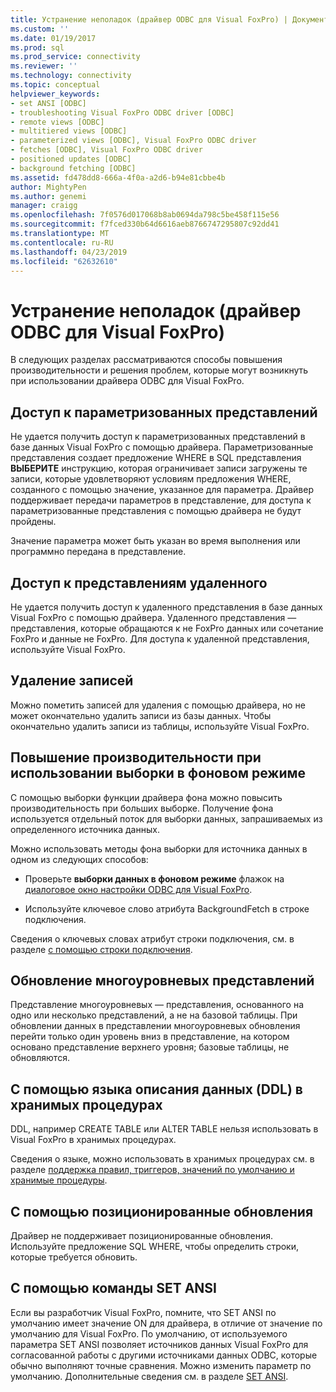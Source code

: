 ```yaml
---
title: Устранение неполадок (драйвер ODBC для Visual FoxPro) | Документация Майкрософт
ms.custom: ''
ms.date: 01/19/2017
ms.prod: sql
ms.prod_service: connectivity
ms.reviewer: ''
ms.technology: connectivity
ms.topic: conceptual
helpviewer_keywords:
- set ANSI [ODBC]
- troubleshooting Visual FoxPro ODBC driver [ODBC]
- remote views [ODBC]
- multitiered views [ODBC]
- parameterized views [ODBC], Visual FoxPro ODBC driver
- fetches [ODBC], Visual FoxPro ODBC driver
- positioned updates [ODBC]
- background fetching [ODBC]
ms.assetid: fd478dd8-666a-4f0a-a2d6-b94e81cbbe4b
author: MightyPen
ms.author: genemi
manager: craigg
ms.openlocfilehash: 7f0576d017068b8ab0694da798c5be458f115e56
ms.sourcegitcommit: f7fced330b64d6616aeb8766747295807c92dd41
ms.translationtype: MT
ms.contentlocale: ru-RU
ms.lasthandoff: 04/23/2019
ms.locfileid: "62632610"
---
```

# <a name="troubleshooting-visual-foxpro-odbc-driver"></a>Устранение неполадок (драйвер ODBC для Visual FoxPro)
В следующих разделах рассматриваются способы повышения производительности и решения проблем, которые могут возникнуть при использовании драйвера ODBC для Visual FoxPro.  
  
## <a name="accessing-parameterized-views"></a>Доступ к параметризованных представлений  
 Не удается получить доступ к параметризованных представлений в базе данных Visual FoxPro с помощью драйвера. Параметризованные представления создает предложение WHERE в SQL представления **ВЫБЕРИТЕ** инструкцию, которая ограничивает записи загружены те записи, которые удовлетворяют условиям предложения WHERE, созданного с помощью значение, указанное для параметра. Драйвер поддерживает передачи параметров в представление, для доступа к параметризованные представления с помощью драйвера не будут пройдены.  
  
 Значение параметра может быть указан во время выполнения или программно передана в представление.  
  
## <a name="accessing-remote-views"></a>Доступ к представлениям удаленного  
 Не удается получить доступ к удаленного представления в базе данных Visual FoxPro с помощью драйвера. Удаленного представления — представления, которые обращаются к не FoxPro данных или сочетание FoxPro и данные не FoxPro. Для доступа к удаленной представления, используйте Visual FoxPro.  
  
## <a name="deleting-records"></a>Удаление записей  
 Можно пометить записей для удаления с помощью драйвера, но не может окончательно удалить записи из базы данных. Чтобы окончательно удалить записи из таблицы, используйте Visual FoxPro.  
  
## <a name="increasing-performance-using-background-fetching"></a>Повышение производительности при использовании выборки в фоновом режиме  
 С помощью выборки функции драйвера фона можно повысить производительность при больших выборке. Получение фона используется отдельный поток для выборки данных, запрашиваемых из определенного источника данных.  
  
 Можно использовать методы фона выборки для источника данных в одном из следующих способов:  
  
-   Проверьте **выборки данных в фоновом режиме** флажок на [диалоговое окно настройки ODBC для Visual FoxPro](../../odbc/microsoft/odbc-visual-foxpro-setup-dialog-box.md).  
  
-   Используйте ключевое слово атрибута BackgroundFetch в строке подключения.  
  
 Сведения о ключевых словах атрибут строки подключения, см. в разделе [с помощью строки подключения](../../odbc/microsoft/using-connection-strings.md).  
  
## <a name="updating-multitiered-views"></a>Обновление многоуровневых представлений  
 Представление многоуровневых — представления, основанного на одно или несколько представлений, а не на базовой таблицы. При обновлении данных в представлении многоуровневых обновления перейти только один уровень вниз в представление, на котором основано представление верхнего уровня; базовые таблицы, не обновляются.  
  
## <a name="using-data-definition-language-ddl-in-stored-procedures"></a>С помощью языка описания данных (DDL) в хранимых процедурах  
 DDL, например CREATE TABLE или ALTER TABLE нельзя использовать в Visual FoxPro в хранимых процедурах.  
  
 Сведения о языке, можно использовать в хранимых процедурах см. в разделе [поддержка правил, триггеров, значений по умолчанию и хранимые процедуры](../../odbc/microsoft/support-rules-triggers-defaults-stored-procedures-visual-foxpro-odbc-driver.md).  
  
## <a name="using-positioned-updates"></a>С помощью позиционированные обновления  
 Драйвер не поддерживает позиционированные обновления. Используйте предложение SQL WHERE, чтобы определить строки, которые требуется обновить.  
  
## <a name="using-the-set-ansi-command"></a>С помощью команды SET ANSI  
 Если вы разработчик Visual FoxPro, помните, что SET ANSI по умолчанию имеет значение ON для драйвера, в отличие от значение по умолчанию для Visual FoxPro. По умолчанию, от используемого параметра SET ANSI позволяет источников данных Visual FoxPro для согласованной работы с другими источниками данных ODBC, которые обычно выполняют точные сравнения. Можно изменить параметр по умолчанию. Дополнительные сведения см. в разделе [SET ANSI](../../odbc/microsoft/set-ansi-command.md).
